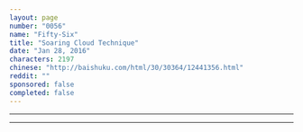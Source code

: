 ```yaml
---
layout: page
number: "0056"
name: "Fifty-Six"
title: "Soaring Cloud Technique"
date: "Jan 28, 2016"
characters: 2197
chinese: "http://baishuku.com/html/30/30364/12441356.html"
reddit: ""
sponsored: false
completed: false
---
```




- - -
- - -
